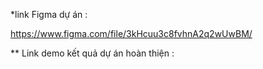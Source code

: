 *link Figma dự án :

https://www.figma.com/file/3kHcuu3c8fvhnA2q2wUwBM/

** Link demo kết quả dự án hoàn thiện :
